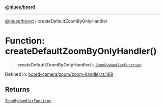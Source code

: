 [**@niuee/board**](../README.md)

***

[@niuee/board](../globals.md) / createDefaultZoomByOnlyHandler

# Function: createDefaultZoomByOnlyHandler()

> **createDefaultZoomByOnlyHandler**(): [`ZoomByHandlerFunction`](../type-aliases/ZoomByHandlerFunction.md)

Defined in: [board-camera/zoom/zoom-handler.ts:169](https://github.com/niuee/board/blob/cc09a87e934160adef876c4e11d51fd97e78653d/src/board-camera/zoom/zoom-handler.ts#L169)

## Returns

[`ZoomByHandlerFunction`](../type-aliases/ZoomByHandlerFunction.md)
